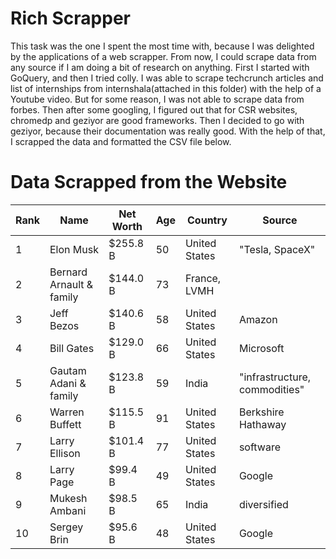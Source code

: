 
# Rich Scrapper

This task was the one I spent the most time with, because I was delighted by the applications of a web scrapper. From now, I could scrape data from any source if I am doing a bit of research on anything. First I started with GoQuery, and then I tried colly. I was able to scrape techcrunch articles and list of internships from internshala(attached in this folder) with the help of a Youtube video. But for some reason, I was not able to scrape data from forbes. Then after some googling, I figured out that for CSR websites, chromedp and geziyor are good frameworks. Then I decided to go with geziyor, because their documentation was really good. With the help of that, I scrapped the data and formatted the CSV file below.

# Data Scrapped from the Website

Rank | Name | Net Worth | Age | Country | Source |
--- | --- | --- | --- |--- |--- |
1| Elon Musk | $255.8 B | 50 | United States | "Tesla, SpaceX" |
2|Bernard Arnault & family|$144.0 B|73|France, LVMH|
3|Jeff Bezos|$140.6 B|58|United States|Amazon|
4|Bill Gates|$129.0 B|66|United States|Microsoft|
5|Gautam Adani & family|$123.8 B|59|India|"infrastructure, commodities" |
6|Warren Buffett|$115.5 B|91|United States|Berkshire Hathaway |
7|Larry Ellison|$101.4 B|77|United States|software |
8|Larry Page|$99.4 B|49|United States|Google |
9|Mukesh Ambani|$98.5 B|65|India|diversified |
10|Sergey Brin|$95.6 B|48|United States|Google |
